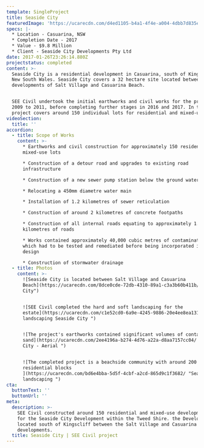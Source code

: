 ```yaml
---
template: SingleProject
title: Seaside City
featuredImage: 'https://ucarecdn.com/d4ed1105-b4a1-4f4e-a004-4dbb7d835e8b/'
specs: |-
  * Location - Casuarina, NSW
  * Completion Date - 2017
  * Value - $9.8 Million
  * Client - Seaside City Developments Pty Ltd
date: 2017-01-26T23:26:14.880Z
projectstatus: completed
content: >-
  Seaside City is a residential development in Casuarina, south of Kingsclif in
  New South Wales. Seaside City covers a 32 hectare site located between the
  developments of Salt Village and Casuarina Beach. 


  SEE Civil undertook the initial earthworks and civil works for the project in
  2009 to 2011, before completing further stages in 2016 and 2017. In total the
  project covers around 150 individual lots for residential and mixed-use.
videoSection:
  title: ''
accordion:
  - title: Scope of Works
    content: >-
      * Earthworks and civil construction for approximately 150 residential and
      mixed-use lots

      * Construction of a detour road and upgrades to existing road
      infrastructure

      * Construction of a new sewer pump station below the ground water level 

      * Relocating a 450mm diametre water main

      * Installation of 1.2 kilometres of sewer reticulation 

      * Construction of around 2 kilometres of concrete footpaths

      * Construction of all internal roads equating to approximately 1.7
      kilometres of roads

      * Works contained approximately 40,000 cubic metres of contaminated sands
      which had to be tested and remediated before being incorporated into the
      design

      * Construction of stormwater drainage
  - title: Photos
    content: >-
      ![Seaside City is located between Salt Village and Casuarina
      Beach](https://ucarecdn.com/8dce0cde-72db-4310-89a1-c3a3b60b411b/ "Seasdie
      City")


      ![SEE Civil completed the hard and soft landscaping for the
      estate](https://ucarecdn.com/c1e52cd0-6a9e-4245-9886-20e4ee8ea131/ "Hard
      landscaping Seaside City ")


      ![The project's earthworks contained significant volumes of contaminated
      sand](https://ucarecdn.com/2ee4196a-b274-4d76-a22a-d8aa7157cc04/ "Seaside
      City - Aerial ")


      ![The completed project is a beachside community with around 200
      residential blocks
      ](https://ucarecdn.com/bd6e4bba-5d5f-4cbf-a2cd-865d9c1f3682/ "Seaside City
      landscaping ")
cta:
  buttonText: ''
  buttonUrl: ''
meta:
  description: >-
    SEE Civil constructed around 150 residential and mixed-use development lots
    for the Seaside City Development within the Tweed Shire. the Development is
    located south of Kingscliff between the Salt Village and Casuarina Beach
    developments. 
  title: Seaside City | SEE Civil project
---
```


